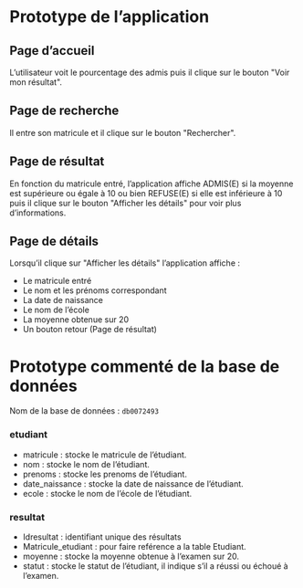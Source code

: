 # Prototype de l’application
## Page d’accueil 
L’utilisateur voit le pourcentage des admis puis il clique sur le bouton "Voir mon résultat". 

## Page de recherche 
Il entre son matricule et il clique sur le bouton "Rechercher".

## Page de résultat
En fonction du matricule entré, l’application affiche ADMIS(E) si la moyenne est supérieure ou égale à 10 ou bien REFUSE(E) si elle est inférieure à 10 
puis il clique sur le bouton "Afficher les détails" pour voir plus d’informations.

## Page de détails 
Lorsqu’il clique sur "Afficher les détails" l’application affiche : 
-	Le matricule entré
-	Le nom et les prénoms correspondant
-	La date de naissance 
-	Le nom de l’école 
-	La moyenne obtenue sur 20
-	Un bouton retour (Page de résultat)

  
# Prototype commenté de la base de données
Nom de la base de données : `db0072493`<br>

### etudiant <br>
-	matricule : stocke le matricule de l’étudiant.
-	nom : stocke le nom de l’étudiant.
-	prenoms : stocke les prenoms de l’étudiant.
-	date_naissance : stocke la date de naissance de l’étudiant.
-	ecole : stocke le nom de l’école de l’étudiant.<br>
### resultat <br>
- Idresultat : identifiant unique des résultats
-	Matricule_etudiant : pour faire reférence a la table Etudiant.
-	moyenne : stocke la moyenne obtenue à l’examen sur 20. 
-	statut : stocke le statut de l’étudiant, il indique s’il a réussi ou échoué à l’examen. 
